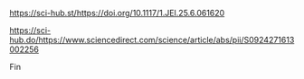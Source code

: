 https://sci-hub.st/https://doi.org/10.1117/1.JEI.25.6.061620

https://sci-hub.do/https://www.sciencedirect.com/science/article/abs/pii/S0924271613002256

Fin